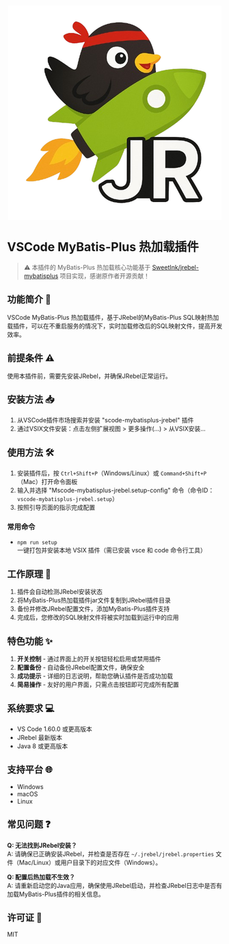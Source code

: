 

<div align="center">
    <img src="resources/icon.png" alt="logo" />
</div>

# VSCode MyBatis-Plus 热加载插件

> ⚠️ 本插件的 MyBatis-Plus 热加载核心功能基于 [SweetInk/jrebel-mybatisplus](https://github.com/SweetInk/jrebel-mybatisplus) 项目实现，感谢原作者开源贡献！

## 功能简介 🚀

VSCode MyBatis-Plus 热加载插件，基于JRebel的MyBatis-Plus SQL映射热加载插件，可以在不重启服务的情况下，实时加载修改后的SQL映射文件，提高开发效率。

## 前提条件 ⚠️

使用本插件前，需要先安装JRebel，并确保JRebel正常运行。

## 安装方法 📥

1. 从VSCode插件市场搜索并安装 "scode-mybatisplus-jrebel" 插件
2. 通过VSIX文件安装：点击左侧扩展视图 > 更多操作(...) > 从VSIX安装...

## 使用方法 🛠️

1. 安装插件后，按 `Ctrl+Shift+P`（Windows/Linux）或 `Command+Shift+P`（Mac）打开命令面板
2. 输入并选择 "Mscode-mybatisplus-jrebel.setup-config" 命令（命令ID：`vscode-mybatisplus-jrebel.setup`）
3. 按照引导页面的指示完成配置

### 常用命令

- `npm run setup`  
  一键打包并安装本地 VSIX 插件（需已安装 vsce 和 code 命令行工具）

## 工作原理 🔄

1. 插件会自动检测JRebel安装状态
2. 将MyBatis-Plus热加载插件jar文件复制到JRebel插件目录
3. 备份并修改JRebel配置文件，添加MyBatis-Plus插件支持
4. 完成后，您修改的SQL映射文件将被实时加载到运行中的应用

## 特色功能 ✨

1. **开关控制** - 通过界面上的开关按钮轻松启用或禁用插件
2. **配置备份** - 自动备份JRebel配置文件，确保安全
3. **成功提示** - 详细的日志说明，帮助您确认插件是否成功加载
4. **简易操作** - 友好的用户界面，只需点击按钮即可完成所有配置

## 系统要求 💻

- VS Code 1.60.0 或更高版本
- JRebel 最新版本
- Java 8 或更高版本

## 支持平台 🌐

- Windows
- macOS
- Linux

## 常见问题 ❓

**Q: 无法找到JRebel安装？**  
A: 请确保已正确安装JRebel，并检查是否存在 `~/.jrebel/jrebel.properties` 文件（Mac/Linux）或用户目录下的对应文件（Windows）。

**Q: 配置后热加载不生效？**  
A: 请重新启动您的Java应用，确保使用JRebel启动，并检查JRebel日志中是否有加载MyBatis-Plus插件的相关信息。

## 许可证 📝

MIT 
